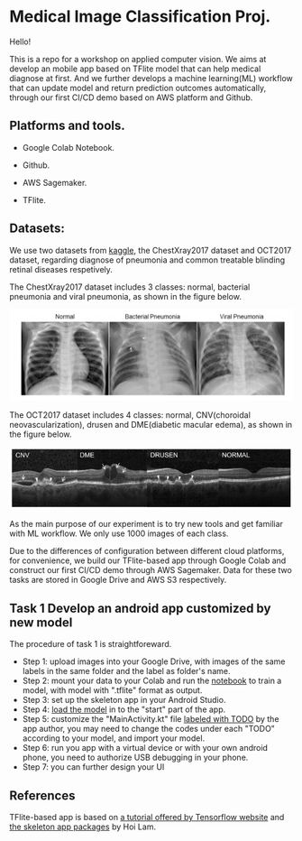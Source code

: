 # Medical Image Classification Proj. 

Hello!

This is a repo for a workshop on applied computer vision. We aims at develop an mobile app based on TFlite model that can help medical diagnose at first. And we further develops a machine learning(ML) workflow that can update model and return prediction outcomes automatically, through our first CI/CD demo based on AWS platform and Github.


## Platforms and tools.

- Google Colab Notebook.

- Github.

- AWS Sagemaker.

- TFlite.

## Datasets:

We use two datasets from [kaggle](https://data.mendeley.com/datasets/rscbjbr9sj/2), the ChestXray2017 dataset and OCT2017 dataset, regarding diagnose of pneumonia and common treatable blinding retinal diseases respetively.

The ChestXray2017 dataset includes 3 classes: normal, bacterial pneumonia and viral pneumonia, as shown in the figure below.

![ChestXray2017](Images/ChestXray2017.PNG)

The OCT2017 dataset includes 4 classes: normal, CNV(choroidal neovascularization), drusen and DME(diabetic macular edema), as shown in the figure below.

![OCT2017](Images/OCT2017.PNG)

As the main purpose of our experiment is to try new tools and get familiar with ML workflow. We only use 1000 images of each class.

Due to the differences of configuration between different cloud platforms, for convenience, we build our TFlite-based app through Google Colab and construct our first CI/CD demo through AWS Sagemaker. Data for these two tasks are stored in Google Drive and AWS S3 respectively.

## Task 1 Develop an android app customized by new model

The procedure of task 1 is straightforeward.

- Step 1: upload images into your Google Drive, with images of the same labels in the same folder and the label as folder's name.
- Step 2: mount your data to your Colab and run the [notebook](ColabNotebook/Medical_Classification_with_TFLite_Model_Maker.ipynb) to train a model, with model with ".tflite" format as output. 
- Step 3: set up the skeleton app in your Android Studio.
- Step 4: [load the model](Images/Load_model.PNG) in to the "start" part of the app.
- Step 5: customize the "MainActivity.kt" file [labeled with TODO](Images/TODO.PNG) by the app author, you may need to change the codes under each "TODO" according to your model, and import your model.
- Step 6: run you app with a virtual device or with your own android phone, you need to authorize USB debugging in your phone.
- Step 7: you can further design your UI 

## References
TFlite-based app is based on [a tutorial offered by Tensorflow website](https://codelabs.developers.google.com/codelabs/recognize-flowers-with-tensorflow-on-android/#0) and [the skeleton app packages](https://github.com/hoitab/TFLClassify.git) by Hoi Lam.
